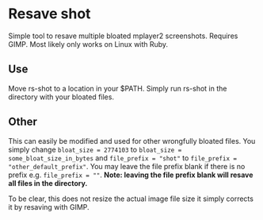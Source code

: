 # Resave shot
Simple tool to resave multiple bloated mplayer2 screenshots. Requires GIMP. Most likely only works on Linux with Ruby.

## Use
Move rs-shot to a location in your $PATH. Simply run rs-shot in the directory with your bloated files.

## Other
This can easily be modified and used for other wrongfully bloated files. You simply change `bloat_size = 2774103` to `bloat_size = some_bloat_size_in_bytes` and `file_prefix = "shot"` to `file_prefix = "other_default_prefix"`. You may leave the file prefix blank if there is no prefix e.g. `file_prefix = ""`. **Note: leaving the file prefix blank will resave all files in the directory.**


To be clear, this does not resize the actual image file size it simply corrects it by resaving with GIMP.